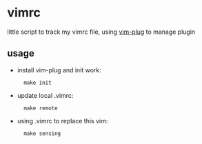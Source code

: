 vimrc
=====

little script to track my vimrc file, using [vim-plug](https://github.com/junegunn/vim-plug) to manage plugin

usage
------

* install vim-plug and init work:
    
        make init
    
* update local .vimrc:
    
        make remote
    
* using .vimrc to replace this vim:
    
        make sensing
